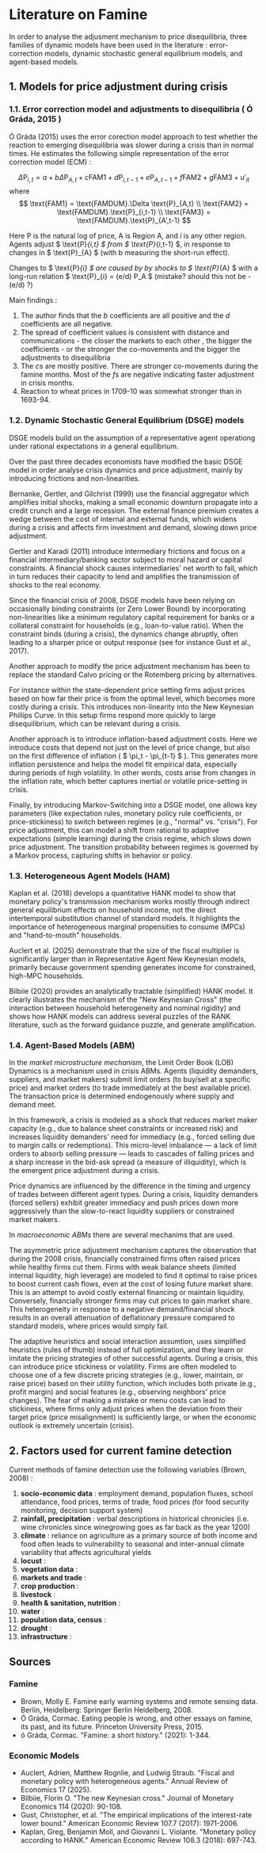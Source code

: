 # Literature on Famine

In order to analyse the adjusment mechanism to price disequilibria, three families of dynamic models have been used in the literature : error-correction models, dynamic stochastic general equilibrium models, and agent-based models.

## 1. Models for price adjustment during crisis

### 1.1. Error correction model and adjustments to disequilibria ( Ó Gráda, 2015 )

Ó Gráda (2015) uses the error corection model approach to test whether the reaction to emerging disequilibria was slower during a crisis than in normal times. He estimates the following simple representation of the error correction model (ECM) :

$$
\Delta \text{P}_{i,t} = a + b \Delta \text{P}_{A,t} + c \text{FAM1} + d \text{P}_{i,t-1} + e \text{P}_{A, t-1} + f \text{FAM2} + g \text{FAM3} + \text{u}'_{it}
$$
where 
$$
\text{FAM1} = \text{FAMDUM}.\Delta \text{P}_{A,t}  \\
\text{FAM2} = \text{FAMDUM}.\text{P}_{i,t-1}  \\
\text{FAM3} = \text{FAMDUM}.\text{P}_{A',t-1}  
$$

Here $`\text{P}`$ is the natural log of price, $\text{A}$ is Region A, and $i$ is any other region. Agents adjust $ \text{P}_{i,t} $ from $ \text{P}_{i,t-1} $, in response to changes in $ \text{P}_{A} $ (with b measuring the short-run effect).

Changes to $ \text{P}_{i} $ are caused by by shocks to $ \text{P}_{A} $ with a long-run relation $ \text{P}_{i} = (e/d) P_A $ (mistake? should this not be -(e/d) ?)

Main findings :

1. The author finds that the $b$ coefficients are all positive and the $d$ coefficients are all negative.
2. The spread of coefficient values is consistent with distance and communications - the closer the markets to each other , the bigger the coefficients - or the stronger the co-movements and the bigger the adjustments to disequilibria
3. The $c$s are mostly positive. There are stronger co-movements during the famine months. Most of the $f$s are negative indicating faster adjustment in crisis months. 
4. Reaction to wheat prices in 1709-10 was somewhat stronger than in 1693-94. 


### 1.2. Dynamic Stochastic General Equilibrium (DSGE) models

DSGE models build on the assumption of a representative agent operationg under rational expectations in a general equilibrium.

Over the past three decades economists have modified the basic DSGE model in order analyse crisis dynamics and price adjustment, mainly by introducing frictions and non-linearities.

Bernanke, Gertler, and Gilchrist (1999) use the financial aggregator which amplifies initial shocks, making a small economic downturn propagate into a credit crunch and a large recession. The external finance premium creates a wedge between the cost of internal and external funds, which widens during a crisis and affects firm investment and demand, slowing down price adjustment.

Gertler and Karadi (2011) introduce intermediary frictions and focus on a financial intermediary/banking sector subject to moral hazard or capital constraints. A financial shock causes intermediaries' net worth to fall, which in turn reduces their capacity to lend and amplifies the transmission of shocks to the real economy.

Since the financial crisis of 2008, DSGE models have been relying on occasionally binding constraints (or Zero Lower Bound) by incorporating non-linearities like a minimum regulatory capital requirement for banks or a collateral constraint for households (e.g., loan-to-value ratio). When the constraint binds (during a crisis), the dynamics change abruptly, often leading to a sharper price or output response (see for instance Gust et al., 2017). 

Another approach to modify the price adjustment mechanism has been to replace the standard Calvo pricing or the Rotemberg pricing by alternatives. 

For instance within the state-dependent price setting firms adjust prices based on how far their price is from the optimal level, which becomes more costly during a crisis. This introduces non-linearity into the New Keynesian Phillips Curve. In this setup firms respond more quickly to large disequilibrium, which can be relevant during a crisis.

Another approach is to introduce inflation-based adjustment costs. Here we introduce costs that depend not just on the level of price change, but also on the first difference of inflation ( $ \pi_t - \pi_{t-1} $ ​). This generates more inflation persistence and helps the model fit empirical data, especially during periods of high volatility. In other words, costs arise from changes in the inflation rate, which better captures inertial or volatile price-setting in crisis.

Finally, by introducing Markov-Switching into a DSGE model, one allows key parameters (like expectation rules, monetary policy rule coefficients, or price-stickiness) to switch between regimes (e.g., "normal" vs. "crisis"). For price adjustment, this can model a shift from rational to adaptive expectations (simple learning) during the crisis regime, which slows down price adjustment. The transition probability between regimes is governed by a Markov process, capturing shifts in behavior or policy.


### 1.3. Heterogeneous Agent Models (HAM)

Kaplan et al. (2018) develops a quantitative HANK model to show that monetary policy's transmission mechanism works mostly through indirect general equilibrium effects on household income, not the direct intertemporal substitution channel of standard models. It highlights the importance of heterogeneous marginal propensities to consume (MPCs) and "hand-to-mouth" households.

Auclert et al. (2025) demonstrate that the size of the fiscal multiplier is significantly larger than in Representative Agent New Keynesian models, primarily because government spending generates income for constrained, high-MPC households.

Bilbiie (2020) provides an analytically tractable (simplified) HANK model. It clearly illustrates the mechanism of the "New Keynesian Cross" (the interaction between household heterogeneity and nominal rigidity) and shows how HANK models can address several puzzles of the RANK literature, such as the forward guidance puzzle, and generate amplification.



### 1.4. Agent-Based Models (ABM)

In the _market microstructure mechanism_, the Limit Order Book (LOB) Dynamics is a mechanism used in crisis ABMs. Agents (liquidity demanders, suppliers, and market makers) submit limit orders (to buy/sell at a specific price) and market orders (to trade immediately at the best available price). The transaction price is determined endogenously where supply and demand meet.

In this framework, a crisis is modeled as a shock that reduces market maker capacity (e.g., due to balance sheet constraints or increased risk) and increases liquidity demanders' need for immediacy (e.g., forced selling due to margin calls or redemptions). This micro-level imbalance — a lack of limit orders to absorb selling pressure — leads to cascades of falling prices and a sharp increase in the bid-ask spread (a measure of illiquidity), which is the emergent price adjustment during a crisis.

Price dynamics are influenced by the difference in the timing and urgency of trades between different agent types. During a crisis, liquidity demanders (forced sellers) exhibit greater immediacy and push prices down more aggressively than the slow-to-react liquidity suppliers or constrained market makers. 

In _macroeconomic ABMs_ there are several mechanims that are used.

The asymmetric price adjustment mechanism captures the observation that during the 2008 crisis, financially constrained firms often raised prices while healthy firms cut them. Firms with weak balance sheets (limited internal liquidity, high leverage) are modeled to find it optimal to raise prices to boost current cash flows, even at the cost of losing future market share. This is an attempt to avoid costly external financing or maintain liquidity. Conversely, financially stronger firms may cut prices to gain market share. This heterogeneity in response to a negative demand/financial shock results in an overall attenuation of deflationary pressure compared to standard models, where prices would simply fall.

The adaptive heuristics and social interaction assumtion, uses simplified heuristics (rules of thumb) instead of full optimization, and they learn or imitate the pricing strategies of other successful agents. During a crisis, this can introduce price stickiness or volatility. Firms are often modeled to choose one of a few discrete pricing strategies (e.g., lower, maintain, or raise price) based on their utility function, which includes both private (e.g., profit margin) and social features (e.g., observing neighbors' price changes). The fear of making a mistake or menu costs can lead to stickiness, where firms only adjust prices when the deviation from their target price (price misalignment) is sufficiently large, or when the economic outlook is extremely uncertain (crisis). 

## 2. Factors used for current famine detection

Current methods of famine detection use the following variables (Brown, 2008) :
1. **socio-economic data** : employment demand, population fluxes, school attendance, food prices, terms of trade, food prices (for food security monitoring, decision support system)
2. **rainfall, precipitation** : verbal descriptions in historical chronicles (i.e. wine chronicles since winegrowing goes as far back as the year 1200) 
3. **climate** : reliance on agriculture as a primary source of both income and food often leads to vulnerability to seasonal and inter-annual climate variability that affects agricultural yields
4. **locust** : 
5. **vegetation data** :
6. **markets and trade** :
7. **crop production** :
8. **livestock** :
9. **health & sanitation, nutrition** :
10. **water** :
11. **population data, census** :
12. **drought** :
13. **infrastructure** :



## Sources

### Famine

- Brown, Molly E. Famine early warning systems and remote sensing data. Berlin, Heidelberg: Springer Berlin Heidelberg, 2008.
- Ó Gráda, Cormac. Eating people is wrong, and other essays on famine, its past, and its future. Princeton University Press, 2015.
- ó Gráda, Cormac. "Famine: a short history." (2021): 1-344.

### Economic Models

- Auclert, Adrien, Matthew Rognlie, and Ludwig Straub. "Fiscal and monetary policy with heterogeneous agents." Annual Review of Economics 17 (2025).
- Bilbiie, Florin O. "The new Keynesian cross." Journal of Monetary Economics 114 (2020): 90-108.
- Gust, Christopher, et al. "The empirical implications of the interest-rate lower bound." American Economic Review 107.7 (2017): 1971-2006.
- Kaplan, Greg, Benjamin Moll, and Giovanni L. Violante. "Monetary policy according to HANK." American Economic Review 108.3 (2018): 697-743.

